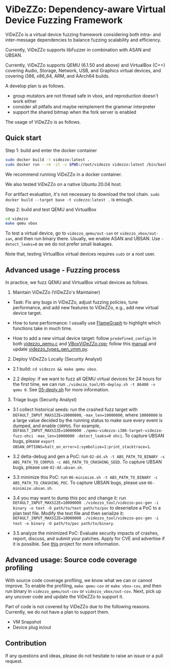 # ViDeZZo: Dependency-aware Virtual Device Fuzzing Framework

ViDeZZo is a virtual device fuzzing framework considering both intra- and
inter-message dependencies to balance fuzzing scalability and efficiency.

Currently, ViDeZZo supports libFuzzer in combination with ASAN and UBSAN.

Currently, ViDeZZo supports QEMU (6.1.50 and above) and VirtualBox (C++)
covering Audio, Storage, Network, USB, and Graphics virtual devices, and
covering i386, x86_64, ARM, and AArch64 builds.

A develop plan is as follows.
+ group mutators are not thread safe in vbox, and reproduction doesn't work either
+ consider all pitfalls and maybe reimplement the grammar interpreter
+ support the shared bitmap when the fork server is enabled

The usage of ViDeZZo is as follows.

## Quick start

Step 1: build and enter the docker container

``` bash
sudo docker build -t videzzo:latest .
sudo docker run --rm -it -v $PWD:/root/videzzo videzzo:latest /bin/bash
```

We recommend running ViDeZZo in a docker container.

We also tested ViDeZZo on a native Ubuntu 20.04 host.

For artifact evaluation, it's not necessary to download the tool chain. `sudo
docker build --target base -t videzzo:latest .` is enough.

Step 2: build and test QEMU and VirtualBox

``` bash
cd videzzo
make qemu vbox
```

To test a virtual device, go to `videzzo_qemu/out-san` or
`videzzo_vbox/out-san`, and then run binary there. Usually, we enable ASAN and
UBSAN. Use `-detect_leaks=0` as we do not prefer small leakages.

Note that, testing VirtualBox virtual devices requires `sudo` or a root user.

## Advanced usage - Fuzzing process

In practice, we fuzz QEMU and VirtualBox virtual devices as follows.

1. Maintain ViDeZZo (ViDeZZo's Maintainer)

+ Task: Fix any bugs in ViDeZZo, adjust fuzzing policies, tune performance, and
add new features to ViDeZZo, e.g., add new virtual device target.

+ How to tune performance: I usually use
[FlameGraph](https://github.com/brendangregg/FlameGraph) to highlight which
functions take in much time.

+ How to add a new virtual device target: follow `predefined_configs` in both
[videzzo_qemu.c](./videzzo_qemu/videzzo_qemu.c) and
[VBoxViDeZZo.cpp](./videzzo_vbox/VBoxViDeZZo.cpp); follow this
[manual](./docs/IntraMessageDependenciesManuals.md) and update
[videzzo_types_gen_vmm.py](./videzzo_types_gen_vmm.py).

2. Deploy ViDeZZo Locally (Security Analyst)

+ 2.1 build: `cd videzzo && make qemu vbox`.

+ 2.2 deploy: if we want to fuzz all QEMU virtual devices for 24 hours for the
first time, we can run `./videzzo_tool/05-deploy.sh -t 86400 -v qemu 0`. See
[05-deply.sh](./videzzo_tool/05-deploy.sh) for more information.

3. Triage bugs (Security Analyst)

+ 3.1 collect historical seeds: run the crashed fuzz target with
`DEFAULT_INPUT_MAXSIZE=10000000`, `-max_len=10000000`, where `10000000` is a
large value decided by the running status to make sure every event is dumped,
and enable `CORPUS`. For example, `DEFAULT_INPUT_MAXSIZE=10000000
./qemu-videzzo-i386-target-videzzo-fuzz-ohci -max_len=10000000 -detect_leaks=0
ohci`. To capture UBSAN bugs, please `export
UBSAN_OPTIONS=halt_on_error=1:symbolize=1:print_stacktrace=1`.

+ 3.2 delta-debug and gen a PoC: run `02-dd.sh -t ABS_PATH_TO_BINARY -s
ABS_PATH_TO_CORPUS -c ABS_PATH_TO_CRASHING_SEED`. To capture UBSAN bugs, please
use `02-dd.ubsan.sh`.

+ 3.3 minimize this PoC: run `06-minimize.sh -t ABS_PATH_TO_BINARY -c
ABS_PATH_TO_CRASHING_POC`. To capture UBSAN bugs, please use
`06-minimize.ubsan.sh`.

+ 3.4 you may want to dump this poc and change it: run
`DEFAULT_INPUT_MAXSIZE=10000000 ./videzzo_tool/videzzo-poc-gen -i binary -o text
-O path/to/text path/to/poc` to deserialize a PoC to a plan text file.  Modify
the text file and then serialize it: `DEFAULT_INPUT_MAXSIZE=10000000
./videzzo_tool/videzzo-poc-gen -i text -o binary -O path/to/poc path/to/binary`.

+ 3.5 analyze the minimized PoC: Evaluate security impacts of crashes, report,
discuss, and submit your patches. Apply for CVE and advertise if it is possible.
See [this](https://github.com/HexHive/virtfuzz-bugs) project for more
information.

## Advanced usage: Source code coverage profiling

With source code coverage profiling, we know what we can or cannot improve. To
enable the profiling, `make qemu-cov` or `make vbox-cov`, and then run binary in
`videzzo_qemu/out-cov` or `videzzo_vbox/out-cov`. Next, pick up any uncover code
and update the ViDeZZo to support it.

Part of code is not covered by ViDeZZo due to the following reasons. Currently,
we do not have a plan to support them.

+ VM Snapshot
+ Device plug in/out

## Contribution

If any questions and ideas, please do not hesitate to raise an issue or a pull
request.
